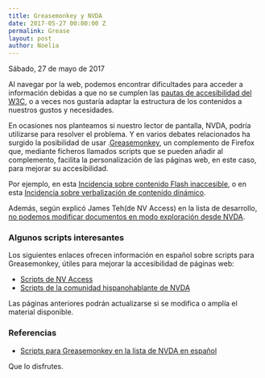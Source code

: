 ```yaml
---
title: Greasemonkey y NVDA
date: 2017-05-27 00:00:00 Z
permalink: Grease
layout: post
author: Noelia
---
```


<footer>Sábado, 27 de mayo de 2017</footer>

Al navegar por la web, podemos encontrar dificultades para acceder a información debidas a que no se cumplen las [pautas de accesibilidad del W3C](http://www.sidar.org/traducciones/wcag20/es/), o a veces nos gustaría adaptar la estructura de los contenidos a nuestros gustos y necesidades.

En ocasiones nos planteamos si nuestro lector de pantalla, NVDA, podría utilizarse para resolver el problema. Y en varios debates relacionados ha surgido la posibilidad de usar .[Greasemonkey](https://addons.mozilla.org/es/firefox/addon/greasemonkey/), un complemento de Firefox que, mediante ficheros llamados scripts que se pueden añadir al complemento, facilita la personalización de las páginas web, en este caso, para mejorar su accesibilidad.

Por ejemplo, en esta [Incidencia sobre contenido Flash inaccesible](https://github.com/nvaccess/nvda/issues/750), o en esta [Incidencia sobre verbalización de contenido dinámico](https://github.com/nvaccess/nvda/issues/2934).

Además, según explicó James Teh(de NV Access) en la lista de desarrollo, [no podemos modificar documentos en modo exploración desde NVDA](http://nabble.nvda-project.org/How-can-invisible-objects-be-hidden-in-Azardi-td40083.html).

### Algunos scripts interesantes

Los siguientes enlaces ofrecen información en español sobre scripts para Greasemonkey, útiles para mejorar la accesibilidad de páginas web:

- [Scripts de NV Access](https://nvdaes.github.io/axSGrease)
- [Scripts de la comunidad hispanohablante de NVDA](https://nvdaes.github.io/esAxSGrease)

Las páginas anteriores podrán actualizarse si se modifica o amplía el material disponible.

### Referencias

- [Scripts para Greasemonkey en la lista de NVDA en español](https://es.groups.yahoo.com/neo/groups/nvdaespanol/conversations/topics/27910;_ylc=X3oDMTM3MHFsdmUxBF9TAzk3NDkwNDYzBGdycElkAzU1MTg2NzQxBGdycHNwSWQDMTY2MDM5NjA5NQRtc2dJZAMyODc4NARzZWMDZnRyBHNsawN2dHBjBHN0aW1lAzE0OTU1NDIxOTUEdHBjSWQDMjc5MTA-)

Que lo disfrutes.
